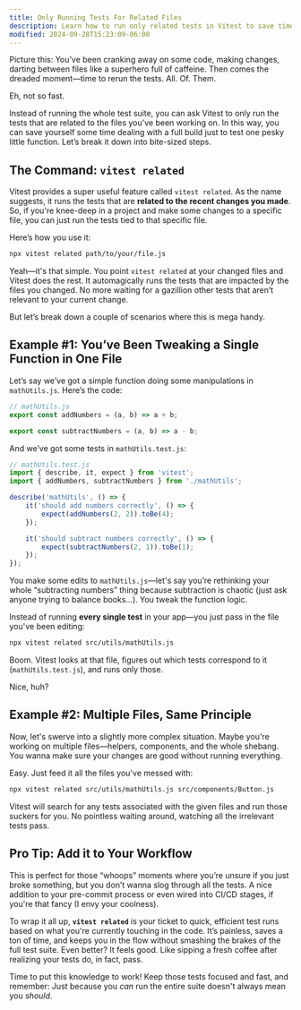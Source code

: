 ```yaml
---
title: Only Running Tests For Related Files
description: Learn how to run only related tests in Vitest to save time.
modified: 2024-09-28T15:23:09-06:00
---
```


Picture this: You’ve been cranking away on some code, making changes, darting between files like a superhero full of caffeine. Then comes the dreaded moment—time to rerun the tests. All. Of. Them.

Eh, not so fast.

Instead of running the whole test suite, you can ask Vitest to only run the tests that are related to the files you've been working on. In this way, you can save yourself some time dealing with a full build just to test one pesky little function. Let’s break it down into bite-sized steps.

## The Command: `vitest related`

Vitest provides a super useful feature called `vitest related`. As the name suggests, it runs the tests that are **related to the recent changes you made**. So, if you're knee-deep in a project and make some changes to a specific file, you can just run the tests tied to that specific file.

Here’s how you use it:

```bash
npx vitest related path/to/your/file.js
```

Yeah—it's that simple. You point `vitest related` at your changed files and Vitest does the rest. It automagically runs the tests that are impacted by the files you changed. No more waiting for a gazillion other tests that aren’t relevant to your current change.

But let’s break down a couple of scenarios where this is mega handy.

## Example #1: You’ve Been Tweaking a Single Function in One File

Let’s say we’ve got a simple function doing some manipulations in `mathUtils.js`. Here’s the code:

```javascript
// mathUtils.js
export const addNumbers = (a, b) => a + b;

export const subtractNumbers = (a, b) => a - b;
```

And we’ve got some tests in `mathUtils.test.js`:

```javascript
// mathUtils.test.js
import { describe, it, expect } from 'vitest';
import { addNumbers, subtractNumbers } from './mathUtils';

describe('mathUtils', () => {
	it('should add numbers correctly', () => {
		expect(addNumbers(2, 2)).toBe(4);
	});

	it('should subtract numbers correctly', () => {
		expect(subtractNumbers(2, 1)).toBe(1);
	});
});
```

You make some edits to `mathUtils.js`—let's say you’re rethinking your whole “subtracting numbers” thing because subtraction is chaotic (just ask anyone trying to balance books…). You tweak the function logic.

Instead of running **every single test** in your app—you just pass in the file you've been editing:

```bash
npx vitest related src/utils/mathUtils.js
```

Boom. Vitest looks at that file, figures out which tests correspond to it (`mathUtils.test.js`), and runs only those.

Nice, huh?

## Example #2: Multiple Files, Same Principle

Now, let's swerve into a slightly more complex situation. Maybe you're working on multiple files—helpers, components, and the whole shebang. You wanna make sure your changes are good without running everything.

Easy. Just feed it all the files you've messed with:

```bash
npx vitest related src/utils/mathUtils.js src/components/Button.js
```

Vitest will search for any tests associated with the given files and run those suckers for you. No pointless waiting around, watching all the irrelevant tests pass.

## Pro Tip: Add it to Your Workflow

This is perfect for those “whoops” moments where you’re unsure if you just broke something, but you don’t wanna slog through all the tests. A nice addition to your pre-commit process or even wired into CI/CD stages, if you're that fancy (I envy your coolness).

To wrap it all up, **`vitest related`** is your ticket to quick, efficient test runs based on what you're currently touching in the code. It’s painless, saves a ton of time, and keeps you in the flow without smashing the brakes of the full test suite. Even better? It feels good. Like sipping a fresh coffee after realizing your tests do, in fact, pass.

Time to put this knowledge to work! Keep those tests focused and fast, and remember: Just because you *can* run the entire suite doesn't always mean you *should*.
